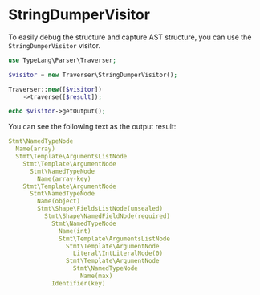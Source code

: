 # StringDumperVisitor

<show-structure for="chapter" depth="2"/>

To easily debug the structure and capture AST structure, you can use the `StringDumperVisitor` visitor.

```php
use TypeLang\Parser\Traverser;

$visitor = new Traverser\StringDumperVisitor();

Traverser::new([$visitor])
    ->traverse([$result]);

echo $visitor->getOutput();
```

You can see the following text as the output result:

```yaml
Stmt\NamedTypeNode
  Name(array)
  Stmt\Template\ArgumentsListNode
    Stmt\Template\ArgumentNode
      Stmt\NamedTypeNode
        Name(array-key)
    Stmt\Template\ArgumentNode
      Stmt\NamedTypeNode
        Name(object)
        Stmt\Shape\FieldsListNode(unsealed)
          Stmt\Shape\NamedFieldNode(required)
            Stmt\NamedTypeNode
              Name(int)
              Stmt\Template\ArgumentsListNode
                Stmt\Template\ArgumentNode
                  Literal\IntLiteralNode(0)
                Stmt\Template\ArgumentNode
                  Stmt\NamedTypeNode
                    Name(max)
            Identifier(key)
```